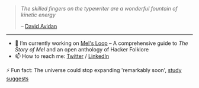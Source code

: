<!-- ### Hi there 👋 -->

<!--
**tomerlichtash/tomerlichtash** is a ✨ _special_ ✨ repository because its `README.md` (this file) appears on your GitHub profile.

Here are some ideas to get you started:

- 🔭 I’m currently working on ...
- 🌱 I’m currently learning ...
- 👯 I’m looking to collaborate on ...
- 🤔 I’m looking for help with ...
- 💬 Ask me about ...
- 📫 How to reach me: ...
- 😄 Pronouns: ...
- ⚡ Fun fact: ...
-->

> *The skilled fingers on the typewriter are a wonderful fountain of kinetic energy*
> 
> – [David Avidan](https://www.asymptotejournal.com/poetry/david-avidan-five-poems/)

---

- 🔭 I’m currently working on [Mel's Loop](https://github.com/tomerlichtash/mels-loop) – A comprehensive guide to _The Story of Mel_ and an open anthology of Hacker Folklore
- 📫 How to reach me: [Twitter](https://twitter.com/tomerlichtash) / [LinkedIn](https://www.linkedin.com/in/tomerlichtash/)

⚡ Fun fact: The universe could stop expanding 'remarkably soon', [study suggests](https://www.livescience.com/end-cosmic-expansion)
